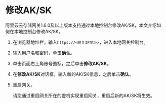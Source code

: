 # 修改AK/SK

阿里云云存储网关1.6.0及以上版本支持通过本地控制台修改AK/SK，本文介绍如何在本地控制台修改AK/SK。

1.  在浏览器地址栏，输入`https://<网关IP地址>`，进入本地网关控制台。

2.  输入用户名和密码，单击**确认**。

3.  单击页面右上角账号图标，之后单击**修改AK/SK**。

4.  在**修改AK/SK**对话框，输入新的AK/SK信息，之后单击**确认**。

5.  重启网关。

    请您通过重启网关所在的虚机实现重启网关，重启后新的AK/SK将生效。


